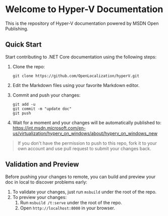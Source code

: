 Welcome to Hyper-V Documentation
================================

This is the repository of Hyper-V documentation powered by MSDN Open Publishing.

Quick Start
-----------

Start contributing to .NET Core documentation using the following steps:

1. Clone the repo:
   ```
   git clone https://github.com/OpenLocalization/hyperV.git
   ```

2. Edit the Markdown files using your favorite Markdown editor.
3. Commit and push your changes:
   ```
   git add -u
   git commit -m "update doc"
   git push
   ```

4. Wait for a moment and your changes will be automatically published to:
https://int.msdn.microsoft.com/en-us/virtualization/hyperv_on_windows/about/hyperv_on_windows_new

> If you don't have the permission to push to this repo, fork it to your own account and use pull request to submit your changes back.

Validation and Preview
----------------------

Before pushing your changes to remote, you can build and preview your doc in local to discover problems early:

1. To validate your changes, just run `msbuild` under the root of the repo.
2. To preview your changes:
   1. Run `msbuild /t:serve` under the root of the repo.
   2. Open `http://localhost:8000` in your browser.
